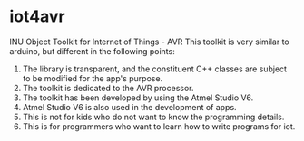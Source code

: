 # iot4avr
INU Object Toolkit for Internet of Things - AVR
This toolkit is very similar to arduino, but different in the following points:
1. The library is transparent, and the constituent C++ classes are subject to be modified for the app's purpose.
2. The toolkit is dedicated to the AVR processor.
3. The toolkit has been developed by using the Atmel Studio V6.
4. Atmel Studio V6 is also used in the development of apps.
5. This is not for kids who do not want to know the programming details.
6. This is for programmers who want to learn how to write programs for iot.
